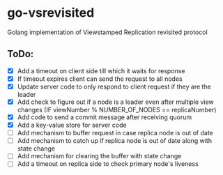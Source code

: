 # go-vsrevisited
Golang implementation of Viewstamped Replication revisited protocol

## ToDo:
 - [X] Add a timeout on client side till which it waits for response
 - [X] If timeout expires client can send the request to all nodes
 - [X] Update server code to only respond to client request if they are the leader
 - [X] Add check to figure out if a node is a leader even after multiple view changes (IF viewNumber % NUMBER_OF_NODES == replicaNumber)
 - [X] Add code to send a commit message after receiving quorum
 - [X] Add a key-value store for server code
 - [ ] Add mechanism to buffer request in case replica node is out of date
 - [ ] Add mechanism to catch up if replica node is out of date along with state change
 - [ ] Add mechanism for clearing the buffer with state change
 - [ ] Add a timeout on replica side to check primary node's liveness
